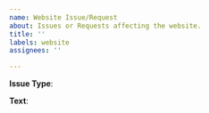 ```yaml
---
name: Website Issue/Request
about: Issues or Requests affecting the website.
title: ''
labels: website
assignees: ''

---
```


**Issue Type**: <!-- Bug or feature request. -->

**Text**:
